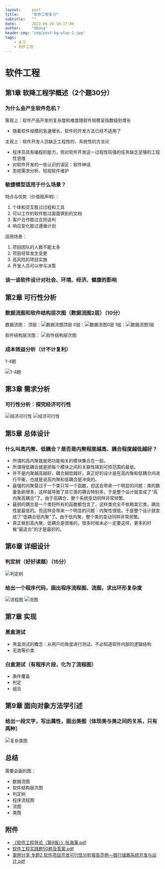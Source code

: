 ```yaml
---
layout:     post
title:      "软件工程复习"
subtitle:   ""
date:       2022-06-20 10:17:00
author:     "XDong"
header-img: "img/post-bg-wlop-1.jpg"
tags:
    - 复习
    - 软件工程
---
```


# 软件工程

## 第1章 软降工程学概述（2个题30分）

### 为什么会产生软件危机？

客观上：软件产品开发的复杂度和难度随软件规模呈指数级别增长

- 随着软件规模的急速增长，软件的开发方法已经不适用了

主观上：软件开发人员缺乏工程性的、系统性的方法论

- 程序员具有编程的能力，但对软件开发这一过程性较强的任务缺乏足够的工程性思维
- 对软件开发的一些认识的误区：软件神话
- 忽视需求分析、轻视软件维护

### 敏捷模型适用于什么场景？

特点与优势（价值观声明）：

1. 个体和交互胜过过程和工具
2. 可以工作的软件胜过面面俱到的文档
3. 客户合作胜过合同谈判
4. 响应变化胜过遵循计划

适用场景：

1. 项目团队的人数不能太多
2. 项目经常发生变更
3. 高风险的项目实施
4. 开发人员可以参与决策

### 谈一谈软件设计对社会、环境、经济、健康的影响

## 第2章 可行性分析

### 数据流图和软件结构层次图（数据流图2层）（10分）

数据流图：
顶层：![数据流图顶层](/img/review/software-chart-2.5.png)
0层：![数据流图0层](/img/review/software-chart-2.6.png)
1层：![数据流图1层](/img/review/software-chart-2.7.png)

软件结构层次图：
![软件结构层次图](/img/review/software-chart-5.3.png)

### 成本效益分析（计不计复利）

1-4题

![1-4题](/img/review/software-1.png)

## 第3章 需求分析

### 可行性分析：探究经济可行性

![经济可行性](/img/review/software-2.png)
![经济可行性](/img/review/software-3.png)

## 第5章 总体设计

### 什么叫高内聚、低耦合？是否是内聚程度越高、耦合程度越低越好？

- 所谓的高内聚就是把功能相关的模块集合在一起。
- 所谓得低耦合就是把每个模块之间的关联性降到可控范围的最低。
- 并不是内聚越高越好，耦合越低越好，真正好的设计是在高内聚和低耦合间进行平衡，也就是说高内聚和低耦合是冲突的。
- 最强的内聚莫过于一个类只写一个函数，但这会带来一个明显的问题：类的数量急剧增多，这样就导致了其它类的耦合特别多，于是整个设计就变成了“高内聚高耦合”了。由于高耦合，整个系统变动同样非常频繁。
- 最弱的耦合是一个类将所有的函数都包含了，这样类完全不依赖其它类，耦合性是最低的。但这样会带来一个明显的问题：内聚性很低，于是整个设计就变成了“低耦合低内聚”了。由于低内聚，整个类的变动同样非常频繁。
- 真正做到高内聚、低耦合是很难的，很多时候未必一定要这样，更多的时候“最适合”的才是最好的。

## 第6章 详细设计

### 判定树（好好读题）（15分）

![判定树](/img/review/software-chart-6.7.png)

### 给出一个程序代码，画出程序流程图、流图，求出环形复杂度

![流程图](/img/review/software-chart-6.1.png)
![流图](/img/review/software-chart-6.15.png)

## 第7章 实现

### 黑盒测试

- 黑盒测试的概念：从用户的角度进行测试，不必知道软件内部的逻辑结构
- 无效等价类

### 白盒测试（有程序片段，化为了流程图）

- 条件覆盖
- 判定
- 组合

## 第9章 面向对象方法学引述

### 给出一段文字，写出属性，画出类图（体现类与类之间的关系，只有两种）

![复杂类图](/img/review/software-chart-9.12.png)

## 总结

需要会画的图：

- 数据流图
- 软件结构层次图
- 判定树
- 程序流程图
- 流图
- 类图

## 附件

- [《软件工程导论（第6版）》张海藩.pdf](/pdf/《软件工程导论（第6版）》张海藩.pdf)
- [软件工程实践题50题及答案.pdf](/pdf/软件工程实践题50题及答案.pdf)
- [案例分享 专题2 软件项目开发可行性分析报告范例—银行储蓄系统开发与设计.pdf](/pdf/案例分享%20专题2%20软件项目开发可行性分析报告范例—银行储蓄系统开发与设计.pdf)